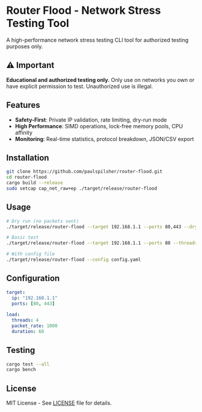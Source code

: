 # Router Flood - Network Stress Testing Tool

A high-performance network stress testing CLI tool for authorized testing purposes only.

## ⚠️ Important

**Educational and authorized testing only.** Only use on networks you own or have explicit permission to test. Unauthorized use is illegal.

## Features

- **Safety-First**: Private IP validation, rate limiting, dry-run mode
- **High Performance**: SIMD operations, lock-free memory pools, CPU affinity
- **Monitoring**: Real-time statistics, protocol breakdown, JSON/CSV export

## Installation

```bash
git clone https://github.com/paulspilsher/router-flood.git
cd router-flood
cargo build --release
sudo setcap cap_net_raw+ep ./target/release/router-flood
```

## Usage

```bash
# Dry run (no packets sent)
./target/release/router-flood --target 192.168.1.1 --ports 80,443 --dry-run

# Basic test
./target/release/router-flood --target 192.168.1.1 --ports 80 --threads 4 --rate 500

# With config file
./target/release/router-flood --config config.yaml
```

## Configuration

```yaml
target:
  ip: "192.168.1.1"
  ports: [80, 443]
  
load:
  threads: 4
  packet_rate: 1000
  duration: 60
```

## Testing

```bash
cargo test --all
cargo bench
```

## License

MIT License - See [LICENSE](LICENSE) file for details.